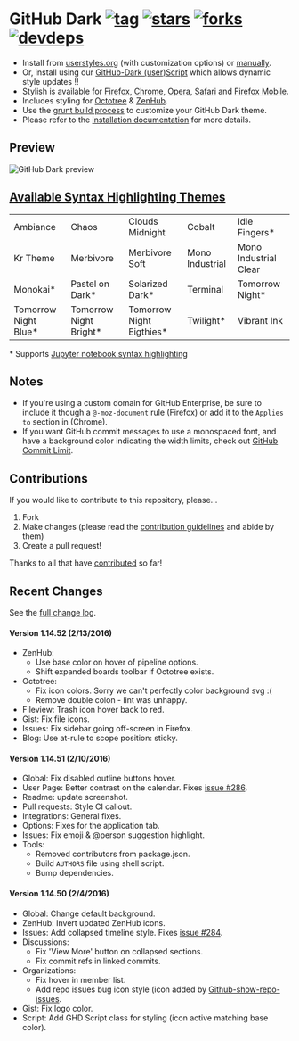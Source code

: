 # GitHub Dark [![tag](https://img.shields.io/github/tag/StylishThemes/GitHub-Dark.svg)](https://github.com/StylishThemes/GitHub-Dark/tags) [![stars](http://github-svg-buttons.herokuapp.com/star.svg?user=StylishThemes&repo=GitHub-Dark&style=flat&background=007ec6)](http://github.com/StylishThemes/GitHub-Dark) [![forks](http://github-svg-buttons.herokuapp.com/fork.svg?user=StylishThemes&repo=GitHub-Dark&style=flat&background=007ec6)](http://github.com/StylishThemes/GitHub-Dark/fork) [![devdeps](https://img.shields.io/david/dev/StylishThemes/GitHub-Dark.svg)](https://david-dm.org/StylishThemes/GitHub-Dark#info=devDependencies)

- Install from [userstyles.org](http://userstyles.org/styles/37035) (with customization options) or [manually](https://raw.githubusercontent.com/StylishThemes/GitHub-Dark/master/github-dark.css).
- Or, install using our [GitHub-Dark (user)Script](https://github.com/StylishThemes/GitHub-Dark-Script) which allows dynamic style updates :bangbang:
- Stylish is available for [Firefox](https://addons.mozilla.org/en-US/firefox/addon/2108/), [Chrome](https://chrome.google.com/extensions/detail/fjnbnpbmkenffdnngjfgmeleoegfcffe), [Opera](https://addons.opera.com/en/extensions/details/stylish/), [Safari](http://sobolev.us/stylish/) and [Firefox Mobile](https://addons.mozilla.org/en-US/firefox/addon/2108/).
- Includes styling for [Octotree](https://github.com/buunguyen/octotree/#octotree) &amp; [ZenHub](https://www.zenhub.io/).
- Use the [grunt build process](https://github.com/StylishThemes/GitHub-Dark/wiki/Build) to customize your GitHub Dark theme.
- Please refer to the [installation documentation](https://github.com/StylishThemes/GitHub-Dark/wiki/Install) for more details.

## Preview
![GitHub Dark preview](https://raw.githubusercontent.com/StylishThemes/GitHub-Dark/master/images/screenshots/after_blue.png)

## [Available Syntax Highlighting Themes](https://stylishthemes.github.io/GitHub-Dark/)

|                      |                        |                          |                 |                       |
|----------------------|------------------------|--------------------------|-----------------|-----------------------|
| Ambiance             | Chaos                  | Clouds Midnight          | Cobalt          | Idle Fingers*         |
| Kr Theme             | Merbivore              | Merbivore Soft           | Mono Industrial | Mono Industrial Clear |
| Monokai*             | Pastel on Dark*        | Solarized Dark*          | Terminal        | Tomorrow Night*       |
| Tomorrow Night Blue* | Tomorrow Night Bright* | Tomorrow Night Eigthies* | Twilight*       | Vibrant Ink           |

\* Supports [Jupyter notebook syntax highlighting](https://github.com/sujitpal/statlearning-notebooks/blob/master/src/chapter2.ipynb)

## Notes

* If you're using a custom domain for GitHub Enterprise, be sure to include it though a `@-moz-document` rule (Firefox) or add it to the `Applies to` section in (Chrome).
* If you want GitHub commit messages to use a monospaced font, and have a background color indicating the width limits, check out [GitHub Commit Limit](https://github.com/StylishThemes/GitHub-Commit-Limit).

## Contributions

If you would like to contribute to this repository, please...

1. Fork
2. Make changes (please read the [contribution guidelines](https://github.com/StylishThemes/GitHub-Dark/blob/master/CONTRIBUTING.md) and abide by them)
3. Create a pull request!

Thanks to all that have [contributed](https://github.com/StylishThemes/GitHub-Dark/blob/master/AUTHORS) so far!

## Recent Changes

See the [full change log](https://github.com/StylishThemes/GitHub-Dark/wiki).

#### Version 1.14.52 (2/13/2016)

* ZenHub:
  * Use base color on hover of pipeline options.
  * Shift expanded boards toolbar if Octotree exists.
* Octotree:
  * Fix icon colors. Sorry we can't perfectly color background svg :(
  * Remove double colon - lint was unhappy.
* Fileview: Trash icon hover back to red.
* Gist: Fix file icons.
* Issues: Fix sidebar going off-screen in Firefox.
* Blog: Use at-rule to scope position: sticky.

#### Version 1.14.51 (2/10/2016)

* Global: Fix disabled outline buttons hover.
* User Page: Better contrast on the calendar. Fixes [issue #286](https://github.com/StylishThemes/GitHub-Dark/issues/286).
* Readme: update screenshot.
* Pull requests: Style CI callout.
* Integrations: General fixes.
* Options: Fixes for the application tab.
* Issues: Fix emoji &amp; @person suggestion highlight.
* Tools:
  * Removed contributors from package.json.
  * Build `AUTHORS` file using shell script.
  * Bump dependencies.

#### Version 1.14.50 (2/4/2016)

* Global: Change default background.
* ZenHub: Invert updated ZenHub icons.
* Issues: Add collapsed timeline style. Fixes [issue #284](https://github.com/StylishThemes/GitHub-Dark/issues/284).
* Discussions:
  * Fix 'View More' button on collapsed sections.
  * Fix commit refs in linked commits.
* Organizations:
  * Fix hover in member list.
  * Add repo issues bug icon style (icon added by [Github-show-repo-issues](https://github.com/Mottie/Github-show-repo-issues).
* Gist: Fix logo color.
* Script: Add GHD Script class for styling (icon active matching base color).

